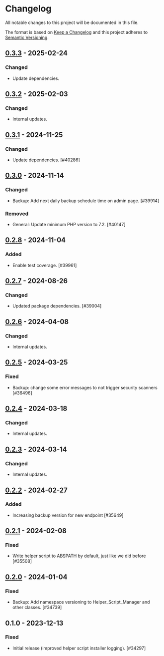 # Changelog

All notable changes to this project will be documented in this file.

The format is based on [Keep a Changelog](https://keepachangelog.com/en/1.0.0/)
and this project adheres to [Semantic Versioning](https://semver.org/spec/v2.0.0.html).

## [0.3.3] - 2025-02-24
### Changed
- Update dependencies.

## [0.3.2] - 2025-02-03
### Changed
- Internal updates.

## [0.3.1] - 2024-11-25
### Changed
- Update dependencies. [#40286]

## [0.3.0] - 2024-11-14
### Changed
- Backup: Add next daily backup schedule time on admin page. [#39914]

### Removed
- General: Update minimum PHP version to 7.2. [#40147]

## [0.2.8] - 2024-11-04
### Added
- Enable test coverage. [#39961]

## [0.2.7] - 2024-08-26
### Changed
- Updated package dependencies. [#39004]

## [0.2.6] - 2024-04-08
### Changed
- Internal updates.

## [0.2.5] - 2024-03-25
### Fixed
- Backup: change some error messages to not trigger security scanners [#36496]

## [0.2.4] - 2024-03-18
### Changed
- Internal updates.

## [0.2.3] - 2024-03-14
### Changed
- Internal updates.

## [0.2.2] - 2024-02-27
### Added
- Increasing backup version for new endpoint [#35649]

## [0.2.1] - 2024-02-08
### Fixed
- Write helper script to ABSPATH by default, just like we did before [#35508]

## [0.2.0] - 2024-01-04
### Fixed
- Backup: Add namespace versioning to Helper_Script_Manager and other classes. [#34739]

## 0.1.0 - 2023-12-13
### Fixed
- Initial release (improved helper script installer logging). [#34297]

[0.3.3]: https://github.com/Automattic/jetpack-backup-helper-script-manager/compare/v0.3.2...v0.3.3
[0.3.2]: https://github.com/Automattic/jetpack-backup-helper-script-manager/compare/v0.3.1...v0.3.2
[0.3.1]: https://github.com/Automattic/jetpack-backup-helper-script-manager/compare/v0.3.0...v0.3.1
[0.3.0]: https://github.com/Automattic/jetpack-backup-helper-script-manager/compare/v0.2.8...v0.3.0
[0.2.8]: https://github.com/Automattic/jetpack-backup-helper-script-manager/compare/v0.2.7...v0.2.8
[0.2.7]: https://github.com/Automattic/jetpack-backup-helper-script-manager/compare/v0.2.6...v0.2.7
[0.2.6]: https://github.com/Automattic/jetpack-backup-helper-script-manager/compare/v0.2.5...v0.2.6
[0.2.5]: https://github.com/Automattic/jetpack-backup-helper-script-manager/compare/v0.2.4...v0.2.5
[0.2.4]: https://github.com/Automattic/jetpack-backup-helper-script-manager/compare/v0.2.3...v0.2.4
[0.2.3]: https://github.com/Automattic/jetpack-backup-helper-script-manager/compare/v0.2.2...v0.2.3
[0.2.2]: https://github.com/Automattic/jetpack-backup-helper-script-manager/compare/v0.2.1...v0.2.2
[0.2.1]: https://github.com/Automattic/jetpack-backup-helper-script-manager/compare/v0.2.0...v0.2.1
[0.2.0]: https://github.com/Automattic/jetpack-backup-helper-script-manager/compare/v0.1.0...v0.2.0
